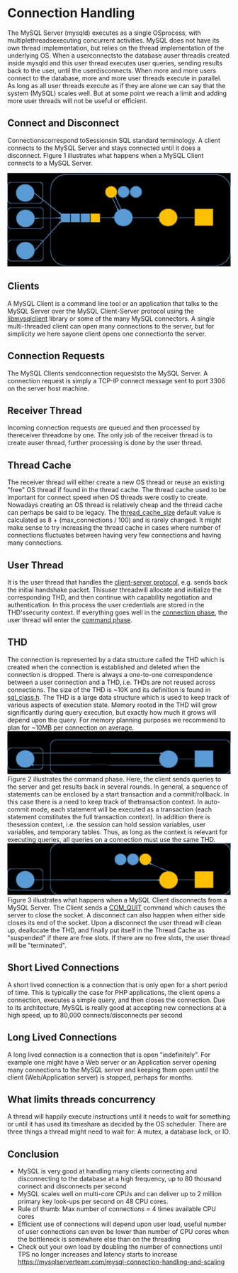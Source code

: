 # Connection Handling

The MySQL Server (mysqld) executes as a single OSprocess, with multiplethreadsexecuting concurrent activities. MySQL does not have its own thread implementation, but relies on the thread implementation of the underlying OS. When a userconnectsto the database auser threadis created inside mysqld and this user thread executes user queries, sending results back to the user, until the userdisconnects.
When more and more users connect to the database, more and more user threads execute in parallel. As long as all user threads execute as if they are alone we can say that the system (MySQL) scales well. But at some point we reach a limit and adding more user threads will not be useful or efficient.

## Connect and Disconnect

Connectionscorrespond toSessionsin SQL standard terminology. A client connects to the MySQL Server and stays connected until it does a disconnect. Figure 1 illustrates what happens when a MySQL Client connects to a MySQL Server.

![image](../../../media/MySQL_Connection-Handling-image1.jpg)

## Clients

A MySQL Client is a command line tool or an application that talks to the MySQL Server over the MySQL Client-Server protocol using the [libmysqlclient](https://dev.mysql.com/doc/refman/8.0/en/c-api-implementations.html) library or some of the many MySQL connectors. A single multi-threaded client can open many connections to the server, but for simplicity we here sayone client opens one connectionto the server.

## Connection Requests

The MySQL Clients sendconnection requeststo the MySQL Server. A connection request is simply a TCP-IP connect message sent to port 3306 on the server host machine.

## Receiver Thread

Incoming connection requests are queued and then processed by thereceiver threadone by one. The only job of the receiver thread is to create auser thread, further processing is done by the user thread.

## Thread Cache

The receiver thread will either create a new OS thread or reuse an existing "free" OS thread if found in the thread cache. The thread cache used to be important for connect speed when OS threads were costly to create. Nowadays creating an OS thread is relatively cheap and the thread cache can perhaps be said to be legacy. The [thread_cache_size](https://dev.mysql.com/doc/refman/8.0/en/server-system-variables.html#sysvar_thread_cache_size) default value is calculated as 8 + (max_connections / 100) and is rarely changed. It might make sense to try increasing the thread cache in cases where number of connections fluctuates between having very few connections and having many connections.

## User Thread

It is the user thread that handles the [client-server protocol](https://dev.mysql.com/doc/dev/mysql-server/latest/PAGE_PROTOCOL.html), e.g. sends back the initial handshake packet. Thisuser threadwill allocate and initialize the corresponding THD, and then continue with capability negotiation and authentication. In this process the user credentials are stored in the THD'ssecurity context. If everything goes well in the [connection phase](https://dev.mysql.com/doc/dev/mysql-server/latest/page_protocol_connection_phase.html), the user thread will enter the [command phase](https://dev.mysql.com/doc/dev/mysql-server/latest/page_protocol_command_phase.html).

## THD

The connection is represented by a data structure called the THD which is created when the connection is established and deleted when the connection is dropped. There is always a one-to-one correspondence between a user connection and a THD, i.e. THDs are not reused across connections. The size of the THD is ~10K and its definition is found in [sql_class.h](https://dev.mysql.com/doc/dev/mysql-server/latest/classTHD.html). The THD is a large data structure which is used to keep track of various aspects of execution state. Memory rooted in the THD will grow significantly during query execution, but exactly how much it grows will depend upon the query. For memory planning purposes we recommend to plan for ~10MB per connection on average.
![image](../../../media/MySQL_Connection-Handling-image2.jpg)
Figure 2 illustrates the command phase. Here, the client sends queries to the server and get results back in several rounds. In general, a sequence of statements can be enclosed by a start transaction and a commit/rollback. In this case there is a need to keep track of thetransaction context. In auto-commit mode, each statement will be executed as a transaction (each statement constitutes the full transaction context). In addition there is thesession context, i.e. the session can hold session variables, user variables, and temporary tables. Thus, as long as the context is relevant for executing queries, all queries on a connection must use the same THD.
![image](../../../media/MySQL_Connection-Handling-image3.jpg)
Figure 3 illustrates what happens when a MySQL Client disconnects from a MySQL Server. The Client sends a [COM_QUIT](https://dev.mysql.com/doc/dev/mysql-server/latest/page_protocol_com_quit.html) command which causes the server to close the socket. A disconnect can also happen when either side closes its end of the socket. Upon a disconnect the user thread will clean up, deallocate the THD, and finally put itself in the Thread Cache as "suspended" if there are free slots. If there are no free slots, the user thread will be "terminated".

## Short Lived Connections

A short lived connection is a connection that is only open for a short period of time. This is typically the case for PHP applications, the client opens a connection, executes a simple query, and then closes the connection. Due to its architecture, MySQL is really good at accepting new connections at a high speed, up to 80,000 connects/disconnects per second

## Long Lived Connections

A long lived connection is a connection that is open "indefinitely". For example one might have a Web server or an Application server opening many connections to the MySQL server and keeping them open until the client (Web/Application server) is stopped, perhaps for months.

## What limits threads concurrency

A thread will happily execute instructions until it needs to wait for something or until it has used its timeshare as decided by the OS scheduler. There are three things a thread might need to wait for: A mutex, a database lock, or IO.

## Conclusion

- MySQL is very good at handling many clients connecting and disconnecting to the database at a high frequency, up to 80 thousand connect and disconnects per second
- MySQL scales well on multi-core CPUs and can deliver up to 2 million primary key look-ups per second on 48 CPU cores.
- Rule of thumb: Max number of connections = 4 times available CPU cores
- Efficient use of connections will depend upon user load, useful number of user connections can even be lower than number of CPU cores when the bottleneck is somewhere else than on the threading
- Check out your own load by doubling the number of connections until TPS no longer increases and latency starts to increase
<https://mysqlserverteam.com/mysql-connection-handling-and-scaling>
